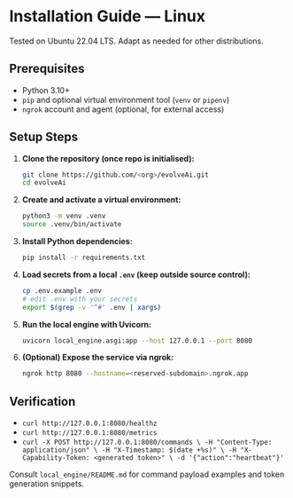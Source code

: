 # Installation Guide — Linux

Tested on Ubuntu 22.04 LTS. Adapt as needed for other distributions.

## Prerequisites
- Python 3.10+
- `pip` and optional virtual environment tool (`venv` or `pipenv`)
- `ngrok` account and agent (optional, for external access)

## Setup Steps
1. **Clone the repository (once repo is initialised):**
   ```bash
   git clone https://github.com/<org>/evolveAi.git
   cd evolveAi
   ```
2. **Create and activate a virtual environment:**
   ```bash
   python3 -m venv .venv
   source .venv/bin/activate
   ```
3. **Install Python dependencies:**
   ```bash
   pip install -r requirements.txt
   ```
4. **Load secrets from a local `.env` (keep outside source control):**
   ```bash
   cp .env.example .env
   # edit .env with your secrets
   export $(grep -v '^#' .env | xargs)
   ```
5. **Run the local engine with Uvicorn:**
   ```bash
   uvicorn local_engine.asgi:app --host 127.0.0.1 --port 8080
   ```
6. **(Optional) Expose the service via ngrok:**
   ```bash
   ngrok http 8080 --hostname=<reserved-subdomain>.ngrok.app
   ```

## Verification
- `curl http://127.0.0.1:8080/healthz`
- `curl http://127.0.0.1:8080/metrics`
- `curl -X POST http://127.0.0.1:8080/commands \
    -H "Content-Type: application/json" \
    -H "X-Timestamp: $(date +%s)" \
    -H "X-Capability-Token: <generated token>" \
    -d '{"action":"heartbeat"}'`

Consult `local_engine/README.md` for command payload examples and token generation snippets.
